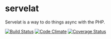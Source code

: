 # servelat
Servelat is a way to do things async with the PHP.

[![Build Status](https://travis-ci.org/zinovyev/servelat.svg)](https://travis-ci.org/zinovyev/servelat)
[![Code Climate](https://codeclimate.com/github/zinovyev/servelat/badges/gpa.svg)](https://codeclimate.com/github/zinovyev/servelat)
[![Coverage Status](https://coveralls.io/repos/zinovyev/servelat/badge.svg?branch=master&service=github)](https://coveralls.io/github/zinovyev/servelat?branch=master)

